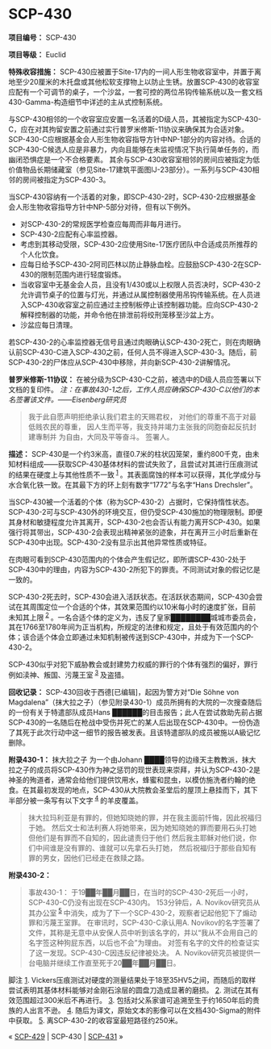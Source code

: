 # SCP-430
                        


**项目编号：** SCP-430

**项目等级：** Euclid

**特殊收容措施：** SCP-430应被置于Site-17内的一间人形生物收容室中，并置于离地至少20厘米的木托盘或其他松软支撑物上以防止生锈。放置SCP-430的收容室应配有一个可调节的桌子，一个沙盆，一套可控的两位吊钩传输系统以及一套文档430-Gamma-构造细节中详述的主从式控制系统。

与SCP-430相邻的一个收容室应安置一名活着的D级人员，其被指定为SCP-430-C，应在对其拘留安置之前通过实行普罗米修斯-11协议来确保其为合适对象。SCP-430-C应根据基金会人形生物收容指导方针中NP-1部分的内容对待。合适的SCP-430-C候选人应是非暴力，内向且能够在未监视情况下执行简单任务的，而幽闭恐惧症是一个不合格要素。
其余与SCP-430收容室相邻的房间应被指定为低价值物品长期储藏室（参见Site-17建筑平面图IJ-23部分）。一系列与SCP-430相邻的房间被指定为SCP-430-3。

当SCP-430容纳有一个活着的对象，即SCP-430-2时，SCP-430-2应根据基金会人形生物收容指导方针中NP-5部分对待，但有以下例外。

- 对SCP-430-2的常规医学检查应每周而非每月进行。
- SCP-430-2应配有心率监控器。
- 考虑到其移动受限，SCP-430-2应使用Site-17医疗团队中合适成员所推荐的个人化饮食。
- 应每日给予SCP-430-2阿司匹林以防止静脉血栓。应鼓励SCP-430-2在SCP-430的限制范围内进行轻度锻炼。
- 当收容室中无基金会人员，且没有1/430或以上权限人员否决时，SCP-430-2允许调节桌子的位置与灯光，并通过从属控制器使用吊钩传输系统。在人员进入SCP-430收容室之前应通过主控制板停止该控制器功能。应向SCP-430-2解释控制器的功能，并命令他在排泄前将绞刑笼移至沙盆上方。
- 沙盆应每日清理。

若SCP-430-2的心率监控器无信号且通过肉眼确认SCP-430-2死亡，则在肉眼确认前SCP-430-C进入SCP-430之前，任何人员不得进入SCP-430-3。随后，前SCP-430-2的尸体应从SCP-430中移除，并向新SCP-430-2讲解情况。

**普罗米修斯-11协议：** 在被分级为SCP-430-C之前，被选中的D级人员应签署以下文档的复印件。
*注：在事故430-1之后，工作人员应确保SCP-430-C以他们的本名签署该文件。——Eisenberg研究员* 


> 我于此自愿声明拒绝承认我们君主的天赐君权，
对他们的尊重不高于对最低贱农民的尊重，
因人生而平等，我支持并竭力主张我的同胞奋起反抗封建專制并
为自由，大同及平等奋斗。
签署人。
> 

**描述：** SCP-430是一个约3米高，直径0.7米的柱状囚笼架，重约800千克，由未知材料组成——获取SCP-430基体材料的尝试失败了，且尝试对其进行压痕测试的结果在硬度上与其他性质不一致<sup class='footnoteref'>
 <a shape='rect' class='footnoteref' id='footnoteref-1' href='javascript:;' onclick='WIKIDOT.page.utils.scrollToReference(&apos;footnote-1&apos;)'>1</a>
</sup>。其表面腐蚀的样本可以获得，其化学成分与水合氧化铁一致。在其最下方的环上刻有数字“1772”与名字“Hans Drechsler”。

当SCP-430被一个活着的个体（称为SCP-430-2）占据时，它保持惰性状态。SCP-430-2可与SCP-430外的环境交互，但仍受SCP-430施加的物理限制。即便其身材和敏捷程度允许其离开，SCP-430-2也会否认有能力离开SCP-430。如果强行将其带出，SCP-430-2会表现出精神紧张的迹象，并在离开三小时后重新在SCP-430中出现。SCP-430-2没有显示出其他异常性质或特征。

在肉眼可看到SCP-430范围内的个体会产生假记忆，即所谓SCP-430-2处于SCP-430中的理由，内容为SCP-430-2所犯下的罪责。不同测试对象的假记忆是一致的。

SCP-430-2死去时，SCP-430会进入活跃状态。在活跃状态期间，SCP-430会尝试在其周围定位一个合适的个体，其效果范围约以10米每小时的速度扩张，目前未知其上限<sup class='footnoteref'>
 <a shape='rect' class='footnoteref' id='footnoteref-2' href='javascript:;' onclick='WIKIDOT.page.utils.scrollToReference(&apos;footnote-2&apos;)'>2</a>
</sup>。一名合适个体的定义为，违反了皇家████████城城市委员会，其在1766至1780年间为正当机构，所规定的法律和规定，且处于有效范围内的个体；该合适个体会立即通过未知机制被传送到SCP-430中，并成为下一个SCP-430-2。

SCP-430似乎对犯下威胁教会或封建势力权威的罪行的个体有强烈的偏好，罪行例如渎神、叛国、污蔑王室<sup class='footnoteref'>
 <a shape='rect' class='footnoteref' id='footnoteref-3' href='javascript:;' onclick='WIKIDOT.page.utils.scrollToReference(&apos;footnote-3&apos;)'>3</a>
</sup>及盗猎。

**回收记录：** SCP-430回收于西德[已编辑]，起因为警方对“Die Söhne von Magdalena”（抹大拉之子）（参见附录430-1）成员所拥有的大院的一次搜查随后的一份有关于特遣部队成员Hans ██████的目击报告；此人在尝试救助先前占据SCP-430的一名随后在枪战中受伤并死亡的某人后出现在SCP-430中。一份伪造了其死于此次行动中这一细节的报告被发表。且该特遣部队的成员被施以A級记忆删除。

**附录430-1：** 抹大拉之子
为一个由Johann ████领导的边缘天主教教派，抹大拉之子的成员将SCP-430作为神之惩罚的现世表现来崇拜，并认为SCP-430-2是神圣的殉道者，通常会给他们提供饮用水，蜂蜜和昆虫，以模仿施洗者约翰的绝食。在其最初发现的地点，SCP-430从大院教会圣堂后的屋顶上悬挂而下，其下半部分被一条写有以下文字<sup class='footnoteref'>
 <a shape='rect' class='footnoteref' id='footnoteref-4' href='javascript:;' onclick='WIKIDOT.page.utils.scrollToReference(&apos;footnote-4&apos;)'>4</a>
</sup>的羊皮覆盖。


> 抹大拉玛利亚是有罪的，但她知晓她的罪，并在我主面前忏悔，因此祝福归于她。
然后文士和法利赛人将她带来，因为她知晓她的罪而要用石头打她
但他们是有罪而不自知的，因此谴责归于他们
然后我主耶稣对他们说，你们中间谁是没有罪的、谁就可以先拿石头打她，
然后祝福归于那些自知有罪的男女，因他们已经走在救赎之路。
> 

**附录430-2：** 


> 事故430-1：
于19██年██月██日，在当时的SCP-430-2死后一小时，SCP-430-C仍没有出现在SCP-430内。
153分钟后，A. Novikov研究员从其办公室<sup class='footnoteref'>
 <a shape='rect' class='footnoteref' id='footnoteref-5' href='javascript:;' onclick='WIKIDOT.page.utils.scrollToReference(&apos;footnote-5&apos;)'>5</a>
</sup>中消失，成为了下一个SCP-430-2，观察者记起他犯下了煽动罪和污蔑王室罪。
在审讯时，SCP-430-C承认用A. Novikov的名字签署了文件，其称是无意中从安保人员中听到该名字的，并以“我从不会用自己的名字签这种狗屁东西，以后也不会”为理由。
对签有名字的文件的检查证实了这一发现。SCP-430-C因违反纪律被处决。
A. Novikov研究员被提供一台电脑并继续工作直至死于20██年██月██日。
> 


脚注
<a shape='rect' href='javascript:;' onclick='WIKIDOT.page.utils.scrollToReference(&apos;footnoteref-1&apos;)'>1</a>. Vickers压痕测试对硬度的测量结果处于18至35HV5之间，而随后的取样尝试表明其基体材料能够对金刚石涂层的圆盘刀造成显著的磨损。
<a shape='rect' href='javascript:;' onclick='WIKIDOT.page.utils.scrollToReference(&apos;footnoteref-2&apos;)'>2</a>. 测试在其有效范围超过300米后不再进行。
<a shape='rect' href='javascript:;' onclick='WIKIDOT.page.utils.scrollToReference(&apos;footnoteref-3&apos;)'>3</a>. 包括对父系家谱可追溯至生于约1650年后的贵族的人出言不逊。
<a shape='rect' href='javascript:;' onclick='WIKIDOT.page.utils.scrollToReference(&apos;footnoteref-4&apos;)'>4</a>. 随后为译文，原始文本的影像可以在文档430-Sigma的附件中获取。
<a shape='rect' href='javascript:;' onclick='WIKIDOT.page.utils.scrollToReference(&apos;footnoteref-5&apos;)'>5</a>. 离SCP-430-2的收容室最短路径约250米。



« [SCP-429](/scp-429) | SCP-430 | [SCP-431](/scp-431) »





                    
